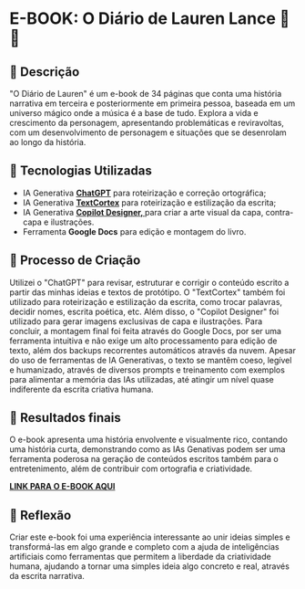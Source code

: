 # E-BOOK: O Diário de Lauren Lance 🧪📒

## 📒 Descrição
"O Diário de Lauren" é um e-book de 34 páginas que conta uma história narrativa em terceira e posteriormente em primeira pessoa, baseada em um universo mágico onde a música é a base de tudo. Explora a vida e crescimento da personagem, apresentando problemáticas e reviravoltas, com um desenvolvimento de personagem e situações que se desenrolam ao longo da história.

## 🤖 Tecnologias Utilizadas
- IA Generativa **[ChatGPT](https://chat.openai.com)** para roteirização e correção ortográfica;
- IA Generativa **[TextCortex](https://textcortex.com/pt)** para roteirização e estilização da escrita;
- IA Generativa **[Copilot Designer, ](https://www.bing.com/images/create?)** para criar a arte visual da capa, contra-capa e ilustrações.
- Ferramenta **Google Docs** para edição e montagem do livro.

## 🧐 Processo de Criação
Utilizei o "ChatGPT" para revisar, estruturar e corrigir o conteúdo escrito a partir das minhas ideias e textos de protótipo. O "TextCortex" também foi utilizado para roteirização e estilização da escrita, como trocar palavras, decidir nomes, escrita poética, etc. Além disso, o "Copilot Designer" foi utilizado para gerar imagens exclusivas de capa e ilustrações. Para concluir, a montagem final foi feita através do Google Docs, por ser uma ferramenta intuitiva e não exige um alto processamento para edição de texto, além dos backups recorrentes automáticos através da nuvem. Apesar do uso de ferramentas de IA Generativas, o texto se mantêm coeso, legível e humanizado, através de diversos prompts e treinamento com exemplos para alimentar a memória das IAs utilizadas, até atingir um nível quase indiferente da escrita criativa humana.

## 🚀 Resultados finais
O e-book apresenta uma história envolvente e visualmente rico, contando uma história curta, demonstrando como as IAs Genativas podem ser uma ferramenta poderosa na geração de conteúdos escritos também para o entretenimento, além de contribuir com ortografia e criatividade.

**[LINK PARA O E-BOOK AQUI](https://drive.google.com/file/d/1dvkrwaLumGShHv0cnan7G0koxN5hUqo8/view?usp=sharing)**

## 💭 Reflexão
Criar este e-book foi uma experiência interessante ao unir ideias simples e transformá-las em algo grande e completo com a ajuda de inteligências artificiais como ferramentas que permitem a liberdade da criatividade humana, ajudando a tornar uma simples ideia algo concreto e real, através da escrita narrativa.